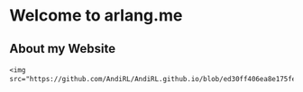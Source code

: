 # **Welcome to arlang.me**


## **About my Website**

<p align="center">

    <img src="https://github.com/AndiRL/AndiRL.github.io/blob/ed30ff406ea8e175fe5908de1f75b66e51b955e7/fairy.png">

</p>
